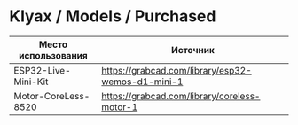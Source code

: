 # Klyax / Models / Purchased

| Место использования | Источник                                          |
|---------------------|---------------------------------------------------|
| ESP32-Live-Mini-Kit | https://grabcad.com/library/esp32-wemos-d1-mini-1 |
| Motor-CoreLess-8520 | https://grabcad.com/library/coreless-motor-1      |